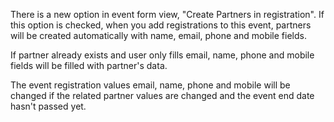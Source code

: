 There is a new option in event form view, "Create Partners in
registration". If this option is checked, when you add registrations to
this event, partners will be created automatically with name, email,
phone and mobile fields.

If partner already exists and user only fills email, name, phone and
mobile fields will be filled with partner's data.

The event registration values email, name, phone and mobile will be
changed if the related partner values are changed and the event end date
hasn't passed yet.

